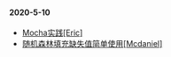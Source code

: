 #### 2020-5-10
* [Mocha实践[Eric]](./2020-5-10/Mocha实践.md)
* [随机森林填充缺失值简单使用[Mcdaniel]](./2020-5-10/随机森林填充缺失值简单使用.md)